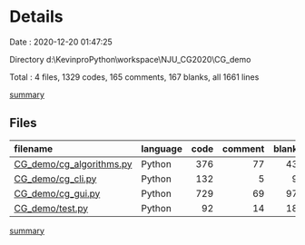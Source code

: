 # Details

Date : 2020-12-20 01:47:25

Directory d:\KevinproPython\workspace\NJU_CG2020\CG_demo

Total : 4 files,  1329 codes, 165 comments, 167 blanks, all 1661 lines

[summary](results.md)

## Files
| filename | language | code | comment | blank | total |
| :--- | :--- | ---: | ---: | ---: | ---: |
| [CG_demo/cg_algorithms.py](/CG_demo/cg_algorithms.py) | Python | 376 | 77 | 43 | 496 |
| [CG_demo/cg_cli.py](/CG_demo/cg_cli.py) | Python | 132 | 5 | 9 | 146 |
| [CG_demo/cg_gui.py](/CG_demo/cg_gui.py) | Python | 729 | 69 | 97 | 895 |
| [CG_demo/test.py](/CG_demo/test.py) | Python | 92 | 14 | 18 | 124 |

[summary](results.md)